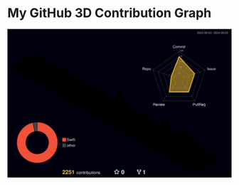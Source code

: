 
# My GitHub 3D Contribution Graph

![3D Contribution Graph](https://raw.githubusercontent.com/hooni0918/github-3d-contrib/main/profile-3d-contrib/profile-night-rainbow.svg)
